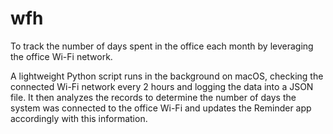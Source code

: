 # wfh
To track the number of days spent in the office each month by leveraging the office Wi-Fi network.

A lightweight Python script runs in the background on macOS, checking the connected Wi-Fi network every 2 hours and logging the data into a JSON file. It then analyzes the records to determine the number of days the system was connected to the office Wi-Fi and updates the Reminder app accordingly with this information.
